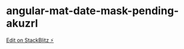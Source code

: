 # angular-mat-date-mask-pending-akuzrl

[Edit on StackBlitz ⚡️](https://stackblitz.com/edit/angular-mat-date-mask-pending-akuzrl)